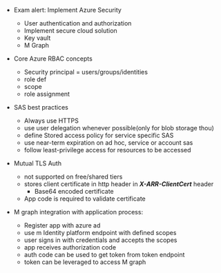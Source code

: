 - Exam alert: Implement Azure Security
  - User authentication and authorization
  - Implement secure cloud solution
  - Key vault
  - M Graph

- Core Azure RBAC concepts
  - Security principal = users/groups/identities
  - role def
  - scope
  - role assignment

- SAS best practices
  - Always use HTTPS
  - use user delegation whenever possible(only for blob storage thou)
  - define Stored access policy for service specific SAS
  - use near-term expiration on ad hoc, service or account sas
  - follow least-privilege access for resources to be accessed
- Mutual TLS Auth
  - not supported on free/shared tiers
  - stores client certificate in http header in ***X-ARR-ClientCert*** header
    - Base64 encoded certificate
  - App code is required to validate certificate


- M graph integration with application process:
  - Register app with azure ad
  - use m Identity platform endpoint with defined scopes
  - user signs in with credentials and accepts the scopes
  - app receives authorization code
  - auth code can be used to get token from token endpoint
  - token can be leveraged to access M graph
